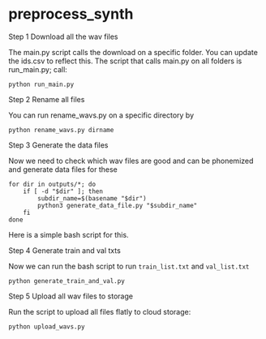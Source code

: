 # preprocess_synth

Step 1 Download all the wav files

The main.py script calls the download on a specific folder. You can update the ids.csv  to reflect this. The script that calls main.py on 
all folders is run_main.py; call:

```
python run_main.py
```

Step 2 Rename all files

You can run rename_wavs.py on a specific directory by

``` 
python rename_wavs.py dirname
```

Step 3 Generate the data files

Now we need to check which wav files are good and can be phonemized and generate data files for these

```
for dir in outputs/*; do
    if [ -d "$dir" ]; then
        subdir_name=$(basename "$dir")
        python3 generate_data_file.py "$subdir_name"
    fi
done
```

Here is a simple bash script for this. 

Step 4 Generate train and val txts

Now we can run the bash script to run `train_list.txt` and `val_list.txt`

```
python generate_train_and_val.py
```

Step 5 Upload all wav files to storage

Run the script to upload all files flatly to cloud storage:

```
python upload_wavs.py
```


